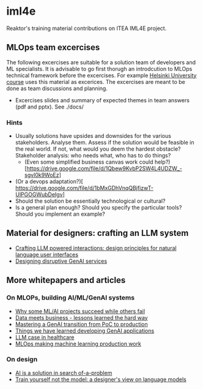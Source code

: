 # iml4e

Reaktor's training material contributions on ITEA IML4E project. 

## MLOps team excercises 

The following excercises are suitable for a solution team of developers and ML specialists. It is advisable to go first thorugh an introdcution to MLOps technical framework before the excercises. For example [Helsinki University course](https://studies.helsinki.fi/courses/course-unit/otm-995b4379-d234-4c64-bcf7-9981fc39ddfd/DATA11008) uses this material as excerices. The excercises are meant to be done as team discussions and planning. 

- Excercises slides and summary of expected themes in team answers (pdf and pptx).  See ./docs/   

### Hints 
- Usually solutions have upsides and downsides for the various stakeholders. Analyse them. Assess if the solution would be feasible in the real world. If not, what would you deem the hardest obstacle? Stakeholder analysis: who needs what, who has to do things? 
  - (Even some simplified business canvas work could help?)[https://drive.google.com/file/d/1Qbew9KvbP2SW4L4UDZW_-sgvl0k9WoEz] 
 - (Or a devops adaptation?)[ https://drive.google.com/file/d/1bMxGDhVnqQBjfizwT-UlPGOGWubDeIgv]
- Should the solution be essentially technological or cultural?
- Is a general plan enough? Should you specify the particular tools? Should you implement an example?


## Material for designers: crafting an LLM system 

- [Crafting LLM powered interactions: design principles for natural language user interfaces](https://www.reaktor.com/articles/crafting-llm-powered-interactions-design-principles-for-natural-language-user-interfaces)
- [Designing disruptive GenAI services](https://www.reaktor.com/articles/designing-disruptive-genai-services)

## More whitepapers and articles  

### On MLOPs, building AI/ML/GenAI systems 

- [Why some ML/AI projects succeed while others fail](https://www.reaktor.com/articles/why-some-ai-projects-succeed-while-others-fail)
- [Data meets business - lessons learned the hard way](https://www.reaktor.com/articles/data-meets-business-lessons-learned-the-hard-way)
- [Mastering a GenAI transition from PoC to production](https://www.reaktor.com/whitepaper/mastering-a-genai-transition-from-poc-to-production)
- [Things we have learned developing GenAI applications](https://www.reaktor.com/articles/five-things-we-ve-learned-developing-genai-applications)
- [LLM case in healthcare](https://www.reaktor.com/articles/llms-are-turning-science-fiction-to-science-reality-a-case-in-healthcare)
- [MLOps making machine learning production work](https://www.reaktor.com/articles/mlops-making-machine-learning-production-work)

### On design 

- [AI is a solution in search of-a-problem](https://www.reaktor.com/articles/ai-is-a-solution-in-search-of-a-problem)
- [Train yourself not the model: a designer's view on language models](https://www.reaktor.com/articles/train-yourself-not-the-model-a-designer-s-view-on-language-models)
